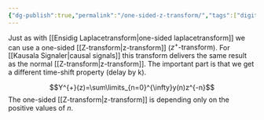 ```yaml
---
{"dg-publish":true,"permalink":"/one-sided-z-transform/","tags":["digitalsignalbehandling"]}
---
```


Just as with [[Ensidig Laplacetransform\|one-sided laplacetransform]] we can use a one-sided [[Z-transform\|z-transform]] ($z^{+}\text{-transform}$). For [[Kausala Signaler\|causal signals]] this transform delivers the same result as the normal [[Z-transform\|z-transform]]. The important part is that we get a different time-shift property (delay by k).

$$Y^{+}(z)=\sum\limits_{n=0}^{\infty}y(n)z^{-n}$$
The one-sided [[Z-transform\|z-transform]] is depending only on the positive values of $n$.
